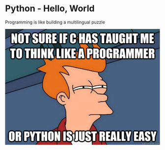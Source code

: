 # Python - Hello, World
<p> Programming is like building a multilingual puzzle</p>
<img src="images/readme2.jpg" alt="python" title="Python"> 